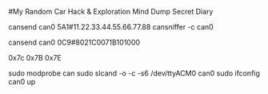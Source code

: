 #My Random Car Hack & Exploration Mind Dump Secret Diary



cansend can0 5A1#11.22.33.44.55.66.77.88
cansniffer -c can0

cansend can0 0C9#8021C0071B101000

0x7c
0x7B 0x7E


sudo modprobe can
sudo slcand -o -c -s6 /dev/ttyACM0 can0
sudo ifconfig can0 up
